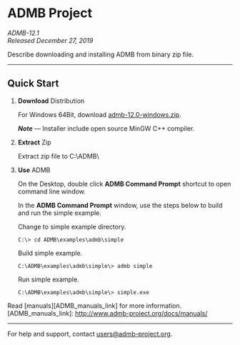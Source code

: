 # ADMB Project 
*ADMB-12.1*  
*Released December 27, 2019*  

Describe downloading and installing ADMB from binary zip file.

---

Quick Start
-----------

1. **Download** Distribution

   For Windows 64Bit, download [admb-12.0-windows.zip](https://github.com/admb-project/admb/releases/download/admb-12.0/admb-12.0-windows.zip).

   _**Note**_ &mdash; Installer include open source MinGW C++ compiler.

2. **Extract** Zip

   Extract zip file to C:\ADMB\

3. **Use** ADMB

   On the Desktop, double click **ADMB Command Prompt** shortcut to open command line window.

   In the **ADMB Command Prompt** window, use the steps below to build and run the simple example.
 
   Change to simple example directory.       

   ```
   C:\> cd ADMB\examples\admb\simple
   ```

   Build simple example.

   ```
   C:\ADMB\examples\admb\simple\> admb simple
   ```

   Run simple example.

   ```
   C:\ADMB\examples\admb\simple\> simple.exe
   ```

Read [manuals][ADMB_manuals_link] for more information.
[ADMB_manuals_link]: http://www.admb-project.org/docs/manuals/ 

---
For help and support, contact <users@admb-project.org>.
